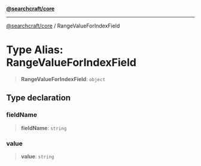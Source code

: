 [**@searchcraft/core**](https://docs.searchcraft.io/reference/sdk/core/README.md)

***

[@searchcraft/core](https://docs.searchcraft.io/reference/sdk/core/globals.md) / RangeValueForIndexField

# Type Alias: RangeValueForIndexField

> **RangeValueForIndexField**: `object`

## Type declaration

### fieldName

> **fieldName**: `string`

### value

> **value**: `string`
